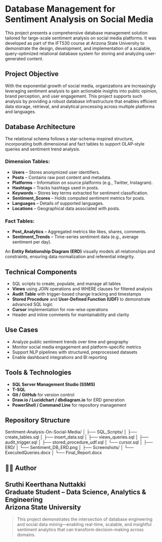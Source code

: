 # Database Management for Sentiment Analysis on Social Media

This project presents a comprehensive database management solution tailored for large-scale sentiment analysis on social media platforms. It was developed as part of the IFT530 course at Arizona State University to demonstrate the design, development, and implementation of a scalable, query-optimized relational database system for storing and analyzing user-generated content.

##  Project Objective

With the exponential growth of social media, organizations are increasingly leveraging sentiment analysis to gain actionable insights into public opinion, brand perception, and user engagement. This project supports such analysis by providing a robust database infrastructure that enables efficient data storage, retrieval, and analytical processing across multiple platforms and languages.

##  Database Architecture

The relational schema follows a star-schema-inspired structure, incorporating both dimensional and fact tables to support OLAP-style queries and sentiment trend analysis.

### Dimension Tables:
- **Users** – Stores anonymized user identifiers.
- **Posts** – Contains raw post content and metadata.
- **Platforms** – Information on source platforms (e.g., Twitter, Instagram).
- **Hashtags** – Tracks hashtags used in posts.
- **Keywords** – Stores key terms extracted for sentiment classification.
- **Sentiment_Scores** – Holds computed sentiment metrics for posts.
- **Languages** – Details of supported languages.
- **Locations** – Geographical data associated with posts.

### Fact Tables:
- **Post_Analytics** – Aggregated metrics like likes, shares, comments.
- **Sentiment_Trends** – Time-series sentiment data (e.g., average sentiment per day).

An **Entity Relationship Diagram (ERD)** visually models all relationships and constraints, ensuring data normalization and referential integrity.

## Technical Components

- SQL scripts to create, populate, and manage all tables
- **Views** using JOIN operations and WHERE clauses for filtered analysis
- **Audit Table** with trigger-based change tracking and timestamps
- **Stored Procedure** and **User-Defined Function (UDF)** to demonstrate advanced SQL logic
- **Cursor** implementation for row-wise operations
- Header and inline comments for maintainability and clarity

## Use Cases

- Analyze public sentiment trends over time and geography
- Monitor social media engagement and platform-specific metrics
- Support NLP pipelines with structured, preprocessed datasets
- Enable dashboard integrations and BI reporting

## Tools & Technologies

- **SQL Server Management Studio (SSMS)**
- **T-SQL**
- **Git / GitHub** for version control
- **Draw.io / Lucidchart / dbdiagram.io** for ERD generation
- **PowerShell / Command Line** for repository management

## Repository Structure

Sentiment-Analysis-On-Social-Media/
│
├── SQL_Scripts/
│ ├── create_tables.sql
│ ├── insert_data.sql
│ ├── views_queries.sql
│ ├── audit_trigger.sql
│ ├── stored_procedure_udf.sql
│ └── cursor.sql
│
├── ERD/
│ └── Sentiment_DB_ERD.png
│
├── Screenshots/
│ └── ExecutedQueries.docx
│
└── Final_Report.docx

## 👩‍💻 Author

**Sruthi Keerthana Nuttakki**  
Graduate Student – Data Science, Analytics & Engineering  
Arizona State University  
--

> This project demonstrates the intersection of database engineering and social data mining—enabling real-time, scalable, and insightful sentiment analytics that can transform decision-making across domains.

